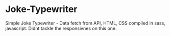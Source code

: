 # Joke-Typewriter
Simple Joke Typewriter - Data fetch from API, HTML, CSS compiled in sass, javascript.
Didnt tackle the responsivnes on this one.
